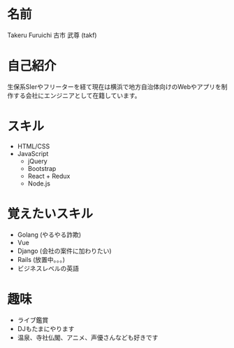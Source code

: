 # 名前
Takeru Furuichi
古市 武尊 (takf)

# 自己紹介
生保系SIerやフリーターを経て現在は横浜で地方自治体向けのWebやアプリを制作する会社にエンジニアとして在籍しています。

# スキル
- HTML/CSS
- JavaScript
  - jQuery
  - Bootstrap
  - React + Redux
  - Node.js

# 覚えたいスキル
- Golang (やるやる詐欺)
- Vue
- Django (会社の案件に加わりたい)
- Rails (放置中。。。)
- ビジネスレベルの英語

# 趣味
- ライブ鑑賞
- DJもたまにやります
- 温泉、寺社仏閣、アニメ、声優さんなども好きです
